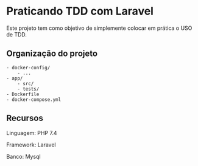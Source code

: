 # Praticando TDD com Laravel

Este projeto tem como objetivo de simplemente colocar em prática o USO de TDD.

## Organização do projeto


````
- docker-config/
    - ...
- app/ 
    - src/
    - tests/
- Dockerfile
- docker-compose.yml
````

## Recursos

Linguagem: PHP 7.4

Framework: Laravel

Banco: Mysql